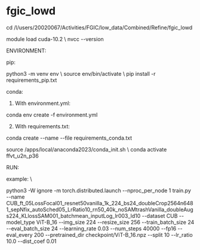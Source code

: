 # fgic_lowd


cd /l/users/20020067/Activities/FGIC/low_data/Combined/Refine/fgic_lowd

module load cuda-10.2 \\
nvcc --version





ENVIRONMENT:

pip:

python3 -m venv env \\
source env/bin/activate \\
pip install -r requirements_pip.txt


conda:

1. With environment.yml:

conda env create -f environment.yml

2. With requirements.txt:

conda create --name <env> --file requirements_conda.txt

source /apps/local/anaconda2023/conda_init.sh \\
conda activate ffvt_u2n_p36


  
RUN:

example: \\

python3 -W ignore -m torch.distributed.launch --nproc_per_node 1 train.py --name CUB_ft_05LossFocal01_resnet50vanilla_1k_224_bs24_doubleCrop2564n6481_sepNfix_autoSched05_LrRatio10_rn50_40k_noSAMtrashVanilla_doubleAugs224_KLlossSAM001_batchmean_inputLog_lr003_ld10 --dataset CUB --model_type ViT-B_16 --img_size 224 --resize_size 256 --train_batch_size 24 --eval_batch_size 24 --learning_rate 0.03 --num_steps 40000 --fp16 --eval_every 200 --pretrained_dir checkpoint/ViT-B_16.npz --split 10 --lr_ratio 10.0 --dist_coef 0.01
